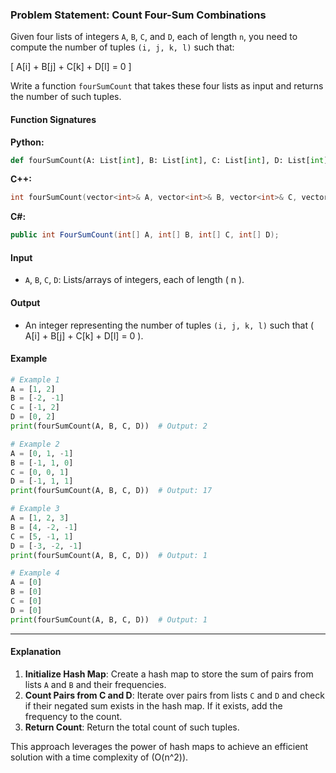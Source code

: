 ### Problem Statement: Count Four-Sum Combinations

Given four lists of integers `A`, `B`, `C`, and `D`, each of length `n`, you need to compute the number of tuples `(i, j, k, l)` such that:

\[ A[i] + B[j] + C[k] + D[l] = 0 \]

Write a function `fourSumCount` that takes these four lists as input and returns the number of such tuples.

#### Function Signatures

**Python:**

```python
def fourSumCount(A: List[int], B: List[int], C: List[int], D: List[int]) -> int:
```

**C++:**

```cpp
int fourSumCount(vector<int>& A, vector<int>& B, vector<int>& C, vector<int>& D);
```

**C#:**

```csharp
public int FourSumCount(int[] A, int[] B, int[] C, int[] D);
```

#### Input

- `A`, `B`, `C`, `D`: Lists/arrays of integers, each of length \( n \).

#### Output

- An integer representing the number of tuples `(i, j, k, l)` such that \( A[i] + B[j] + C[k] + D[l] = 0 \).

#### Example

```python
# Example 1
A = [1, 2]
B = [-2, -1]
C = [-1, 2]
D = [0, 2]
print(fourSumCount(A, B, C, D))  # Output: 2

# Example 2
A = [0, 1, -1]
B = [-1, 1, 0]
C = [0, 0, 1]
D = [-1, 1, 1]
print(fourSumCount(A, B, C, D))  # Output: 17

# Example 3
A = [1, 2, 3]
B = [4, -2, -1]
C = [5, -1, 1]
D = [-3, -2, -1]
print(fourSumCount(A, B, C, D))  # Output: 1

# Example 4
A = [0]
B = [0]
C = [0]
D = [0]
print(fourSumCount(A, B, C, D))  # Output: 1
```

---

#### Explanation

1. **Initialize Hash Map**: Create a hash map to store the sum of pairs from lists `A` and `B` and their frequencies.
2. **Count Pairs from C and D**: Iterate over pairs from lists `C` and `D` and check if their negated sum exists in the hash map. If it exists, add the frequency to the count.
3. **Return Count**: Return the total count of such tuples.

This approach leverages the power of hash maps to achieve an efficient solution with a time complexity of \(O(n^2)\).
